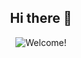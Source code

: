 <div align="center">
<h2> Hi there 👋</h2>
</div>

<div align="center">

<img src="https://drive.google.com/file/d/1F-S2YJzX_oL6Z05z3V1ouRZI3O-qPkUT/view" alt="Welcome!"/>

</div>
<!--
**liviolopez/liviolopez** is a ✨ _special_ ✨ repository because its `README.md` (this file) appears on your GitHub profile.

Here are some ideas to get you started:

- 🔭 I’m currently working on ...
- 🌱 I’m currently learning ...
- 👯 I’m looking to collaborate on ...
- 🤔 I’m looking for help with ...
- 💬 Ask me about ...
- 📫 How to reach me: ...
- 😄 Pronouns: ...
- ⚡ Fun fact: ...
-->

